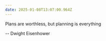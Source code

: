 ```yaml
---
date: 2025-01-08T13:07:00.964Z
---
```


Plans are worthless, but planning is everything

-- Dwight Eisenhower